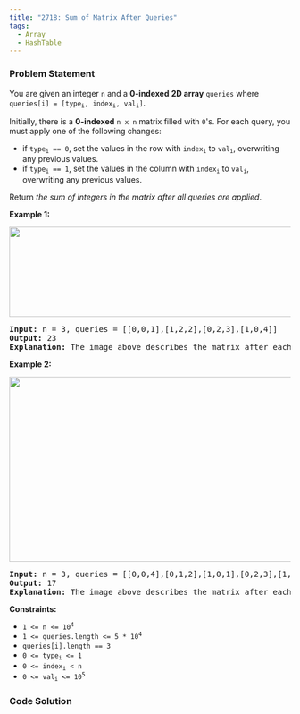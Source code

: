 ```yaml
---
title: "2718: Sum of Matrix After Queries"
tags:
  - Array
  - HashTable
---
```

### Problem Statement

<p>You are given an integer <code>n</code> and a <strong>0-indexed</strong> <strong>2D array</strong> <code>queries</code> where <code>queries[i] = [type<sub>i</sub>, index<sub>i</sub>, val<sub>i</sub>]</code>.</p>

<p>Initially, there is a <strong>0-indexed</strong> <code>n x n</code> matrix filled with <code>0</code>&#39;s. For each query, you must apply one of the following changes:</p>

<ul>
	<li>if <code>type<sub>i</sub> == 0</code>, set the values in the row with <code>index<sub>i</sub></code> to <code>val<sub>i</sub></code>, overwriting any previous values.</li>
	<li>if <code>type<sub>i</sub> == 1</code>, set the values in the column with <code>index<sub>i</sub></code> to <code>val<sub>i</sub></code>, overwriting any previous values.</li>
</ul>

<p>Return <em>the sum of integers in the matrix after all queries are applied</em>.</p>


<p><strong class="example">Example 1:</strong></p>
<img alt="" src="https://assets.leetcode.com/uploads/2023/05/11/exm1.png" style="width: 681px; height: 161px;" />
<pre>
<strong>Input:</strong> n = 3, queries = [[0,0,1],[1,2,2],[0,2,3],[1,0,4]]
<strong>Output:</strong> 23
<strong>Explanation:</strong> The image above describes the matrix after each query. The sum of the matrix after all queries are applied is 23. 
</pre>

<p><strong class="example">Example 2:</strong></p>
<img alt="" src="https://assets.leetcode.com/uploads/2023/05/11/exm2.png" style="width: 681px; height: 331px;" />
<pre>
<strong>Input:</strong> n = 3, queries = [[0,0,4],[0,1,2],[1,0,1],[0,2,3],[1,2,1]]
<strong>Output:</strong> 17
<strong>Explanation:</strong> The image above describes the matrix after each query. The sum of the matrix after all queries are applied is 17.
</pre>


<p><strong>Constraints:</strong></p>

<ul>
	<li><code>1 &lt;= n &lt;= 10<sup>4</sup></code></li>
	<li><code>1 &lt;= queries.length &lt;= 5 * 10<sup>4</sup></code></li>
	<li><code>queries[i].length == 3</code></li>
	<li><code>0 &lt;= type<sub>i</sub> &lt;= 1</code></li>
	<li><code>0 &lt;= index<sub>i</sub> &lt; n</code></li>
	<li><code>0 &lt;= val<sub>i</sub> &lt;= 10<sup>5</sup></code></li>
</ul>


### Code Solution

```python

```
